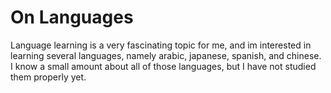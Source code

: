 # On Languages

Language learning is a very fascinating topic for me, and im interested in learning several languages, namely arabic, japanese, spanish, and chinese. I know a small amount about all of those languages, but I have not studied them properly yet.